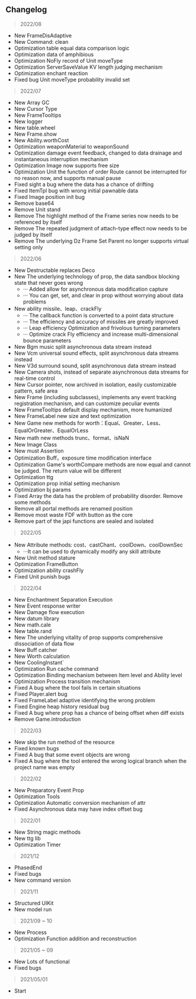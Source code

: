 ## Changelog

> 2022/08

* New FrameDisAdaptive
* New Command: clean
* Optimization table equal data comparison logic
* Optimization data of amphibious
* Optimization NoFly record of Unit moveType
* Optimization ServerSaveValue KV length judging mechanism
* Optimization enchant reaction
* Fixed bug Unit moveType probability invalid set

> 2022/07

* New Array GC
* New Cursor Type
* New FrameTooltips
* New logger
* New table.wheel
* New Frame.show
* New Ability.worthCost
* Optimization weaponMaterial to weaponSound
* Optimization damage event feedback, changed to data drainage and instantaneous interruption mechanism
* Optimization Image now supports free size
* Optimization Unit the function of order Route cannot be interrupted for no reason now, and supports manual pause
* Fixed sight a bug where the data has a chance of drifting
* Fixed ItemTpl bug with wrong initial pawnable data
* Fixed Image position init bug
* Remove base64
* Remove Unit stand
* Remove The highlight method of the Frame series now needs to be referenced by itself
* Remove The repeated judgment of attach-type effect now needs to be judged by itself
* Remove The underlying Dz Frame Set Parent no longer supports virtual setting only

> 2022/06

* New Destructable replaces Deco
* New The underlying technology of prop, the data sandbox blocking state that never goes wrong
    * ··· Added allow for asynchronous data modification capture
    * ··· You can get, set, and clear in prop without worrying about data problems
* New ability missile、leap、crackFly
    * ··· The callback function is converted to a point data structure
    * ··· The efficiency and accuracy of missiles are greatly improved
    * ··· Leap efficiency Optimization and frivolous turning parameters
    * ··· Optimize crack Fly efficiency and increase multi-dimensional bounce parameters
* New Bgm music split asynchronous data stream instead
* New Vcm universal sound effects, split asynchronous data streams instead
* New V3d surround sound, split asynchronous data stream instead
* New Camera shots, instead of separate asynchronous data streams for real-time control
* New Cursor pointer, now archived in isolation, easily customizable pattern, safe area
* New Frame (including subclasses), implements any event tracking registration mechanism, and can customize peculiar
  events
* New FrameTooltips default display mechanism, more humanized
* New FrameLabel new size and text optimization
* New Game new methods for worth：Equal、Greater、Less、EqualOrGreater、EqualOrLess
* New math new methods trunc、format、isNaN
* New Image Class
* New must Assertion
* Optimization Buff，exposure time modification interface
* Optimization Game's worthCompare methods are now equal and cannot be judged. The return value will be different
* Optimization ttg
* Optimization prop initial setting mechanism
* Optimization bj params
* Fixed Array the data has the problem of probability disorder. Remove some methods
* Remove all portal methods are renamed position
* Remove most waste FDF with button as the core
* Remove part of the japi functions are sealed and isolated

> 2022/05

* New Attribute methods: cost、castChant、coolDown、coolDownSec
    * ···It can be used to dynamically modify any skill attribute
* New Unit method stature
* Optimization FrameButton
* Optimization ability crashFly
* Fixed Unit punish bugs

> 2022/04

* New Enchantment Separation Execution
* New Event response writer
* New Damage flow execution
* New datum library
* New math.cale
* New table.rand
* New The underlying vitality of prop supports comprehensive dissociation of data flow
* New Buff catcher
* New Worth calculation
* New CoolingInstant`
* Optimization Run cache command
* Optimization Binding mechanism between Item level and Ability level
* Optimization Process transition mechanism
* Fixed A bug where the tool fails in certain situations
* Fixed Player.alert bug
* Fixed FrameLabel adaptive identifying the wrong problem
* Fixed Engine heap history residual bug
* Fixed A bug where prop has a chance of being offset when diff exists
* Remove Game.introduction

> 2022/03

* New skip the run method of the resource
* Fixed known bugs
* Fixed A bug that some event objects are wrong
* Fixed A bug where the tool entered the wrong logical branch when the project name was empty

> 2022/02

* New Preparatory Event Prop
* Optimization Tools
* Optimization Automatic conversion mechanism of attr
* Fixed Asynchronous data may have index offset bug

> 2022/01

* New String magic methods
* New ttg lib
* Optimization Timer

> 2021/12

* PhasedEnd
* Fixed bugs
* New command version

> 2021/11

* Structured UIKit
* New model run

> 2021/09 ~ 10

* New Process
* Optimization Function addition and reconstruction

> 2021/05 ~ 09

* New Lots of functional
* Fixed bugs

> 2021/05/01

* Start
